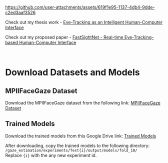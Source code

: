 https://github.com/user-attachments/assets/619f1e95-1137-4db4-9dde-c2ed3aaf3526

Check out my thesis work - [Eye-Tracking as an Intelligent Human-Computer Interface](https://github.com/beji02/Eye-Tracking/blob/master/Eye-Tracking%20as%20an%20Intelligent%20Human-Computer%20Interface.pdf)

Check out my proposed paper - [FastSightNet - Real-time Eye-Tracking-based Human-Computer Interface](https://github.com/beji02/Eye-Tracking/blob/master/FastSightNet%20-%20Real-time%20Eye-Tracking-based%20Human-Computer%20Interface.pdf)

<br>

# Download Datasets and Models

## MPIIFaceGaze Dataset
Download the MPIIFaceGaze dataset from the following link:
[MPIIFaceGaze Dataset](https://perceptualui.org/research/datasets/MPIIFaceGaze/)

## Trained Models
Download the trained models from this Google Drive link:
[Trained Models](https://drive.google.com/drive/folders/1McM34eG4uX7oBLz2UuZvAS48f1PO_o2N?usp=sharing)

After downloading, copy the trained models to the following directory:<br>
`/gaze_estimation/experiments/Test{i}/output/models/fold_10/`<br>
Replace `{i}` with the any new experiment id.



